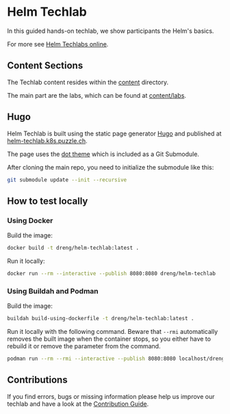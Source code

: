 # Helm Techlab

In this guided hands-on techlab, we show participants the Helm's basics.

For more see [Helm Techlabs online](https://helm-techlab.k8s.puzzle.ch/).


## Content Sections

The Techlab content resides within the [content](content) directory.

The main part are the labs, which can be found at [content/labs](content/labs).


## Hugo

Helm Techlab is built using the static page generator [Hugo](https://gohugo.io/) and published at [helm-techlab.k8s.puzzle.ch](https://helm-techlab.k8s.puzzle.ch/).

The page uses the [dot theme](https://github.com/themefisher/dot) which is included as a Git Submodule.

After cloning the main repo, you need to initialize the submodule like this: 

```bash
git submodule update --init --recursive
``` 

## How to test locally
### Using Docker

Build the image:

```bash
docker build -t dreng/helm-techlab:latest .
```

Run it locally:

```bash
docker run --rm --interactive --publish 8080:8080 dreng/helm-techlab
```


### Using Buildah and Podman

Build the image:

```bash
buildah build-using-dockerfile -t dreng/helm-techlab:latest .
```

Run it locally with the following command. Beware that `--rmi` automatically removes the built image when the container stops, so you either have to rebuild it or remove the parameter from the command.

```bash
podman run --rm --rmi --interactive --publish 8080:8080 localhost/dreng/helm-techlab
```


## Contributions

If you find errors, bugs or missing information please help us improve our techlab and have a look at the [Contribution Guide](CONTRIBUTING.md).
